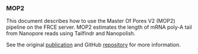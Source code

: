 ### MOP2

This document describes how to use the Master Of Pores V2 (MOP2) pipeline on the FRCE server. MOP2 estimates the length of mRNA poly-A tail from Nanopore reads using Tailfindr and Nanopolish.

See the original [publication](https://doi.org/10.1007/978-1-0716-2962-8_13) and GitHub [repository](https://github.com/biocorecrg/MOP2) for more information.


